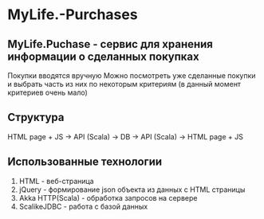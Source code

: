 # MyLife.-Purchases
## MyLife.Puchase - сервис для хранения информации о сделанных покупках 
Покупки вводятся вручную
Можно посмотреть уже сделанные покупки и выбрать часть из них по некоторым критериям (в данный момент критериев очень мало)

## Структура
HTML page + JS -> API (Scala) -> DB -> API (Scala) -> HTML page + JS

## Использованные технологии
1. HTML - веб-страница
2. jQuery - формирование json объекта из данных с HTML страницы
3. Akka HTTP(Scala) - обработка запросов на сервере
4. ScalikeJDBC - работа с базой данных
